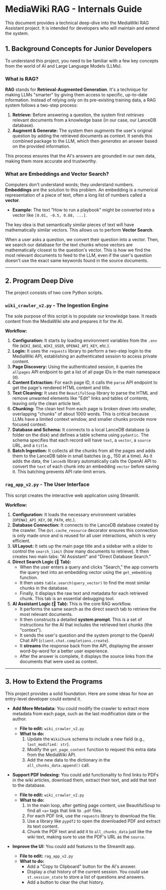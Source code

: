 # MediaWiki RAG - Internals Guide

This document provides a technical deep-dive into the MediaWiki RAG Assistant project. It is intended for developers who will maintain and extend the system.

## 1. Background Concepts for Junior Developers

To understand this project, you need to be familiar with a few key concepts from the world of AI and Large Language Models (LLMs).

### What is RAG?

**RAG** stands for **Retrieval-Augmented Generation**. It's a technique for making LLMs "smarter" by giving them access to specific, up-to-date information. Instead of relying only on its pre-existing training data, a RAG system follows a two-step process:

1.  **Retrieve:** Before answering a question, the system first *retrieves* relevant documents from a knowledge base (in our case, our LanceDB database).
2.  **Augment & Generate:** The system then *augments* the user's original question by adding the retrieved documents as context. It sends this combined package to the LLM, which then *generates* an answer based on the provided information.

This process ensures that the AI's answers are grounded in our own data, making them more accurate and trustworthy.

### What are Embeddings and Vector Search?

Computers don't understand words; they understand numbers. **Embeddings** are the solution to this problem. An embedding is a numerical representation of a piece of text, often a long list of numbers called a **vector**.

* **Example:** The text "How to run a playbook" might be converted into a vector like `[0.01, -0.5, 0.88, ...]`.

The key idea is that semantically similar pieces of text will have mathematically similar vectors. This allows us to perform **Vector Search**.

When a user asks a question, we convert their question into a vector. Then, we search our database for the text chunks whose vectors are mathematically closest to the question's vector. This is how we find the most relevant documents to feed to the LLM, even if the user's question doesn't use the exact same keywords found in the source documents.

---

## 2. Program Deep Dive

The project consists of two core Python scripts.

### `wiki_crawler_v2.py` - The Ingestion Engine

The sole purpose of this script is to populate our knowledge base. It reads content from the MediaWiki site and prepares it for the AI.

**Workflow:**

1.  **Configuration:** It starts by loading environment variables from the `.env` file (`WIKI_BASE`, `WIKI_USER`, `OPENAI_API_KEY`, etc.).
2.  **Login:** It uses the `requests` library to perform a two-step login to the MediaWiki API, establishing an authenticated session to access private content.
3.  **Page Discovery:** Using the authenticated session, it queries the `allpages` API endpoint to get a list of all page IDs in the main namespace (`0`).
4.  **Content Extraction:** For each page ID, it calls the `parse` API endpoint to get the page's rendered HTML content and title.
5.  **Text Cleaning:** It uses the `BeautifulSoup` library to parse the HTML and remove unwanted elements like "Edit" links and tables of contents, leaving only the clean article text.
6.  **Chunking:** The clean text from each page is broken down into smaller, overlapping "chunks" of about 1000 words. This is critical because LLMs have a limited context window, and smaller chunks provide more focused context.
7.  **Database and Schema:** It connects to a local LanceDB database (a folder on the disk) and defines a table schema using `pydantic`. The schema specifies that each record will have `text`, a `vector`, a `source` URL, and a `title`.
8.  **Batch Ingestion:** It collects all the chunks from all the pages and adds them to the LanceDB table in small batches (e.g., 150 at a time). As it adds the data, the `lancedb` library automatically calls the OpenAI API to convert the `text` of each chunk into an embedding `vector` before saving it. This batching prevents API rate-limit errors.

### `rag_app_v2.py` - The User Interface

This script creates the interactive web application using Streamlit.

**Workflow:**

1.  **Configuration:** It loads the necessary environment variables (`OPENAI_API_KEY`, `DB_PATH`, etc.).
2.  **Database Connection:** It connects to the LanceDB database created by the crawler. The `@st.cache_resource` decorator ensures this connection is only made once and is reused for all user interactions, which is very efficient.
3.  **UI Layout:** It sets up the main page title and a sidebar with a slider to control the `search_limit` (how many documents to retrieve). It then creates two main tabs: "AI Assistant" and "Direct Database Search."
4.  **Direct Search Logic (🔎 Tab):**
    * When the user enters a query and clicks "Search," the app converts the query text into an embedding vector using the `get_embedding` function.
    * It then uses `table.search(query_vector)` to find the most similar chunks in the database.
    * Finally, it displays the raw text and metadata for each retrieved chunk. This tab is an essential debugging tool.
5.  **AI Assistant Logic (🤖 Tab):** This is the core RAG workflow.
    * It performs the same search as the direct search tab to retrieve the most relevant documents.
    * It then constructs a detailed **system prompt**. This is a set of instructions for the AI that includes the retrieved text chunks (the "context").
    * It sends the user's question and the system prompt to the OpenAI Chat API (`client.chat.completions.create`).
    * It **streams** the response back from the API, displaying the answer word-by-word for a better user experience.
    * After the answer is complete, it displays the source links from the documents that were used as context.

---

## 3. How to Extend the Programs

This project provides a solid foundation. Here are some ideas for how an entry-level developer could extend it.

* **Add More Metadata:** You could modify the crawler to extract more metadata from each page, such as the last modification date or the author.
    * **File to edit:** `wiki_crawler_v2.py`
    * **What to do:**
        1.  Update the `WikiChunk` schema to include a new field (e.g., `last_modified: str`).
        2.  Modify the `get_page_content` function to request this extra data from the MediaWiki API.
        3.  Add the new data to the dictionary in the `all_chunks_data.append()` call.

* **Support PDF Indexing:** You could add functionality to find links to PDFs in the wiki articles, download them, extract their text, and add that text to the database.
    * **File to edit:** `wiki_crawler_v2.py`
    * **What to do:**
        1.  In the main loop, after getting page content, use BeautifulSoup to find all `<a>` tags that link to `.pdf` files.
        2.  For each PDF link, use the `requests` library to download the file.
        3.  Use a library like `pypdf2` to open the downloaded PDF and extract its text content.
        4.  Chunk the PDF text and add it to `all_chunks_data` just like the wiki text, making sure to use the PDF's URL as the `source`.

* **Improve the UI:** You could add features to the Streamlit app.
    * **File to edit:** `rag_app_v2.py`
    * **What to do:**
        * Add a "Copy to Clipboard" button for the AI's answer.
        * Display a chat history of the current session. You could use `st.session_state` to store a list of questions and answers.
        * Add a button to clear the chat history.

